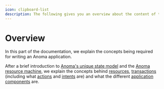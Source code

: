 ```yaml
---
icon: clipboard-list
description: The following gives you an overview about the content of the LEARN section.
---
```


# Overview

In this part of the documentation, we explain the concepts being required for writing an Anoma application.

After a brief introduction to [Anoma's unique state model](../anomas-state-model/) and the [Anoma resource machine](../page/), we explain the concepts behind [resources](../resources/), [transactions](../transactions/) (including what [actions](../transactions/actions.md) and [intents](../transactions/intents-and-solving.md) are) and what the different [application components](../applications/) are.

